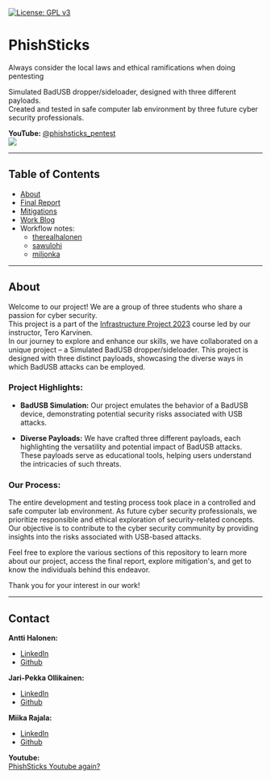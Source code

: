 [![License: GPL v3](https://img.shields.io/badge/License-GPLv3-blue.svg)](https://www.gnu.org/licenses/gpl-3.0)
# PhishSticks

Always consider the local laws and ethical ramifications when doing pentesting

Simulated BadUSB dropper/sideloader, designed with three different payloads.   
Created and tested in safe computer lab environment by three future cyber security professionals.    

**YouTube:** [@phishsticks_pentest](https://www.youtube.com/@phishsticks_pentest/videos)   
[![](http://img.youtube.com/vi/bDzVevtZiWE/0.jpg)](https://www.youtube.com/watch?v=bDzVevtZiWE "PhishSticks - The Ethical Hackers tool for BadUSB")

---

## Table of Contents
- [About]()
- [Final Report](https://github.com/therealhalonen/PhishSticks/blob/master/documentation/Final_Report.md)
- [Mitigations](https://github.com/therealhalonen/PhishSticks/blob/master/documentation/Mitigations.md)
- [Work Blog](https://github.com/therealhalonen/PhishSticks/blob/master/documentation/MWork_Blog.md)
- Workflow notes:
  - [therealhalonen](https://github.com/therealhalonen/PhishSticks/blob/master/notes/halonen/notes.md)
  - [sawulohi](https://github.com/therealhalonen/PhishSticks/blob/master/notes/ollikainen/notes.md)
  - [miljonka](https://github.com/therealhalonen/PhishSticks/blob/master/notes/rajala/notes.md)

---

## About

Welcome to our project! We are a group of three students who share a passion for cyber security.   
This project is a part of the [Infrastructure Project 2023](https://terokarvinen.com/2023/infra-project-2023/) course led by our instructor, Tero Karvinen.    
In our journey to explore and enhance our skills, we have collaborated on a unique project – a Simulated BadUSB dropper/sideloader. This project is designed with three distinct payloads, showcasing the diverse ways in which BadUSB attacks can be employed.

### Project Highlights:

- **BadUSB Simulation:** Our project emulates the behavior of a BadUSB device, demonstrating potential security risks associated with USB attacks.

- **Diverse Payloads:** We have crafted three different payloads, each highlighting the versatility and potential impact of BadUSB attacks. These payloads serve as educational tools, helping users understand the intricacies of such threats.

### Our Process:

The entire development and testing process took place in a controlled and safe computer lab environment. As future cyber security professionals, we prioritize responsible and ethical exploration of security-related concepts. Our objective is to contribute to the cyber security community by providing insights into the risks associated with USB-based attacks.

Feel free to explore the various sections of this repository to learn more about our project, access the final report, explore mitigation's, and get to know the individuals behind this endeavor.

Thank you for your interest in our work!

---

## Contact

**Antti Halonen:**    
- [LinkedIn]()   
- [Github]()   

**Jari-Pekka Ollikainen:**   
- [LinkedIn]()   
- [Github]()   

**Miika Rajala:**   
- [LinkedIn]()   
- [Github]()   

**Youtube:**   
[PhishSticks Youtube again?]()
